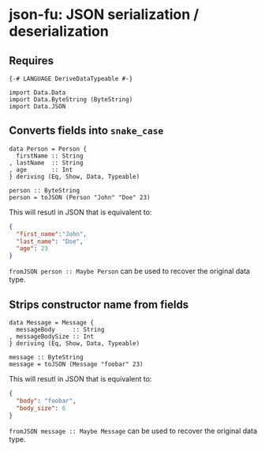 # json-fu: JSON serialization / deserialization

## Requires

~~~ {.haskell}
{-# LANGUAGE DeriveDataTypeable #-}

import Data.Data
import Data.ByteString (ByteString)
import Data.JSON
~~~

## Converts fields into `snake_case`

~~~ {.haskell}
data Person = Person {
  firstName :: String
, lastName  :: String
, age       :: Int
} deriving (Eq, Show, Data, Typeable)

person :: ByteString
person = toJSON (Person "John" "Doe" 23)
~~~

This will resutl in JSON that is equivalent to:
```json
{
  "first_name":"John",
  "last_name": "Doe",
  "age": 23
}
```

`fromJSON person :: Maybe Person` can be used to recover the original data
type.

## Strips constructor name from fields

~~~ {.haskell}
data Message = Message {
  messageBody     :: String
, messageBodySize :: Int
} deriving (Eq, Show, Data, Typeable)

message :: ByteString
message = toJSON (Message "foobar" 23)
~~~

This will resutl in JSON that is equivalent to:
```json
{
  "body": "foobar",
  "body_size": 6
}
```

`fromJSON message :: Maybe Message` can be used to recover the original data
type.
